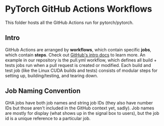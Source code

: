 # PyTorch GitHub Actions Workflows

This folder hosts all the GitHub Actions run for pytorch/pytorch.

## Intro

GitHub Actions are arranged by **workflows**, which contain specific **jobs**, which contain **steps**. Check out [GitHub's intro docs](https://docs.github.com/en/github-ae@latest/actions/learn-github-actions/understanding-github-actions?learn=getting_started) to learn more. An example in our repository is the pull.yml
workflow, which defines all build + tests jobs run when a pull request is created or modified. Each build and test job
(like the Linux CUDA builds and tests) consists of modular steps for setting up, building/testing, and tearing down.

## Job Naming Convention
GHA jobs have both job names and string job IDs (they also have number IDs but those aren't included in the GitHub context yet, sadly). Job names are mostly for display (what shows up in the signal box to users), but the job id is
a unique reference to a particular job.
